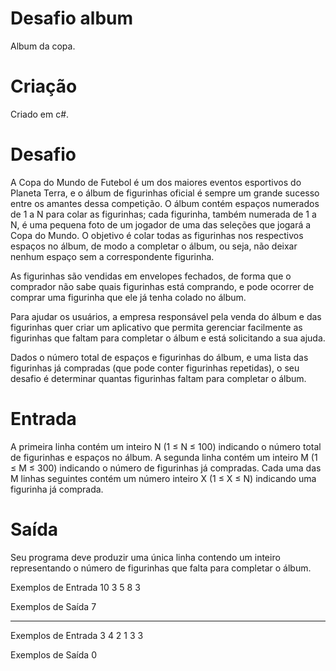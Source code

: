 # Desafio album
Album da copa.

# Criação 
Criado em c#.

# Desafio
A Copa do Mundo de Futebol é um dos maiores eventos esportivos do Planeta Terra, e o álbum de figurinhas oficial é sempre um grande sucesso entre os amantes dessa competição. O álbum contém espaços numerados de 1 a N para colar as figurinhas; cada figurinha, também numerada de 1 a N, é uma pequena foto de um jogador de uma das seleções que jogará a Copa do Mundo. O objetivo é colar todas as figurinhas nos respectivos espaços no álbum, de modo a completar o álbum, ou seja, não deixar nenhum espaço sem a correspondente figurinha.

As figurinhas são vendidas em envelopes fechados, de forma que o comprador não sabe quais figurinhas está comprando, e pode ocorrer de comprar uma figurinha que ele já tenha colado no álbum.

Para ajudar os usuários, a empresa responsável pela venda do álbum e das figurinhas quer criar um aplicativo que permita gerenciar facilmente as figurinhas que faltam para completar o álbum e está solicitando a sua ajuda.

Dados o número total de espaços e figurinhas do álbum, e uma lista das figurinhas já compradas (que pode conter figurinhas repetidas), o seu desafio é determinar quantas figurinhas faltam para completar o álbum.

# Entrada
A primeira linha contém um inteiro N (1 ≤ N ≤ 100) indicando o número total de figurinhas e espaços no álbum. A segunda linha contém um inteiro M (1 ≤ M ≤ 300) indicando o número de figurinhas já compradas. Cada uma das M linhas seguintes contém um número inteiro X (1 ≤ X ≤ N) indicando uma figurinha já comprada.

# Saída
Seu programa deve produzir uma única linha contendo um inteiro representando o número de figurinhas que falta para completar o álbum.

Exemplos de Entrada 
10
3
5
8
3

Exemplos de Saída
7

-------------------------------------------

Exemplos de Entrada
3
4
2
1
3
3

Exemplos de Saída
0